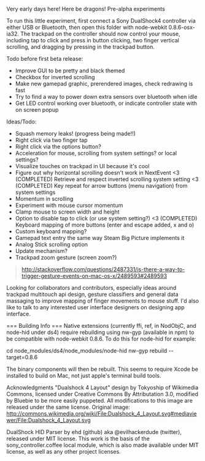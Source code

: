 Very early days here! Here be dragons! Pre-alpha experiments

To run this little experiment, first connect a Sony DualShock4 controller via
either USB or Bluetooth, then open this folder with node-webkit 0.8.6-osx-ia32.
The trackpad on the controller should now control your mouse, including tap to
click and press in button clicking, two finger vertical scrolling, and dragging
by pressing in the trackpad button.

Todo before first beta release:
 - Improve GUI to be pretty and black themed
 - Checkbox for inverted scrolling
 - Make new gamepad graphic, prerendered images, check redrawing is fast
 - Try to find a way to power down extra sensors over bluetooth when idle
 - Get LED control working over bluetooth, or indicate controller state with on screen popup

Ideas/Todo:
 - Squash memory leaks! (progress being made!!)
 - Right click via two finger tap
 - Right click via the options button?
 - Acceleration for mouse, scrolling from system settings? or local settings?
 - Visualize touches on trackpad in UI because it's cool
 - Figure out why horizontal scrolling doesn't work in NextEvent
<3 (COMPLETED) Retrieve and respect inverted scrolling system setting
<3 (COMPLETED) Key repeat for arrow buttons (menu navigation) from system settings
 - Momentum in scrolling
 - Experiment with mouse cursor momentum
 - Clamp mouse to screen width and height
 - Option to disable tap to click (or use system setting?)
<3 (COMPLETED) Keyboard mapping of more buttons (enter and escape added, x and o)
 - Custom keyboard mapping?
 - Gamepad text entry the same way Steam Big Picture implements it
 - Analog Stick scrolling option
 - Update mechanism?
 - Trackpad zoom gesture (screen zoom?)
  > http://stackoverflow.com/questions/2487331/is-there-a-way-to-trigger-gesture-events-on-mac-os-x/2489593#2489593

Looking for collaborators and contributors, especially ideas around trackpad
multitouch api design, gesture classifiers and general data massaging to
improve mapping of finger movements to mouse stuff. I'd also like to talk to
any interested user interface designers on designing app interface.


=== Building Info ===
Native extensions (currently ffi, ref, in NodObjC, and node-hid under ds4)
require rebuilding using nw-gyp (available in npm) to be compatible with
node-webkit 0.8.6. To do this for node-hid for example:

  cd node_modules/ds4/node_modules/node-hid
  nw-gyp rebuild --target=0.8.6

The binary components will then be rebuilt. This seems to require Xcode
be installed to build on Mac, not just apple's terminal build tools.

Acknowledgments 
"Dualshock 4 Layout" design by Tokyoship of Wikimedia Commons, licensed under Creative Commons By Attributation 3.0, modified by Bluebie to be more easily puppeted. All modifications to this image are released under the same license. Original image: http://commons.wikimedia.org/wiki/File:Dualshock_4_Layout.svg#mediaviewer/File:Dualshock_4_Layout.svg

DualShock HID Parser by ehd (github) aka @evilhackerdude (twitter), released under MIT license. This work is the basis of the sony_controller.coffee local module, which is also made available under MIT license, as well as any other project licenses.
